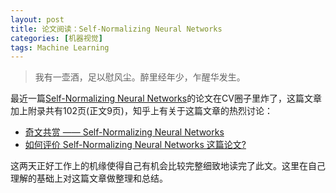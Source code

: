 ```yaml
---
layout: post
title: 论文阅读：Self-Normalizing Neural Networks
categories: [机器视觉]
tags: Machine Learning
---
```


> 我有一壶酒，足以慰风尘。醉里经年少，乍醒华发生。

最近一篇[Self-Normalizing Neural Networks](https://arxiv.org/abs/1706.02515)的论文在CV圈子里炸了，这篇文章加上附录共有102页(正文9页)，知乎上有关于这篇文章的热烈讨论：  
- [奇文共赏 —— Self-Normalizing Neural Networks](https://zhuanlan.zhihu.com/p/27336839)  
- [如何评价 Self-Normalizing Neural Networks 这篇论文?](https://www.zhihu.com/question/60910412)

这两天正好工作上的机缘使得自己有机会比较完整细致地读完了此文。这里在自己理解的基础上对这篇文章做整理和总结。